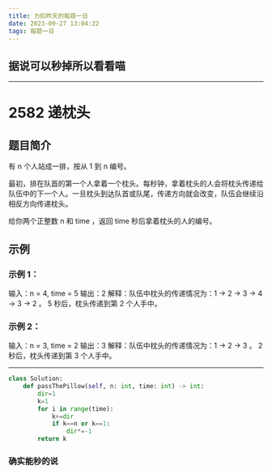 ```yaml
---
title: 力扣昨天的每题一日
date: 2023-09-27 13:04:22
tags: 每题一日
---
```


## 据说可以秒掉所以看看喵

***
# 2582 递枕头

## 题目简介
有 n 个人站成一排，按从 1 到 n 编号。

最初，排在队首的第一个人拿着一个枕头。每秒钟，拿着枕头的人会将枕头传递给队伍中的下一个人。一旦枕头到达队首或队尾，传递方向就会改变，队伍会继续沿相反方向传递枕头。

给你两个正整数 n 和 time ，返回 time 秒后拿着枕头的人的编号。

## 示例

### 示例 1：
输入：n = 4, time = 5
输出：2
解释：队伍中枕头的传递情况为：1 -> 2 -> 3 -> 4 -> 3 -> 2 。
5 秒后，枕头传递到第 2 个人手中。

### 示例 2：
输入：n = 3, time = 2
输出：3
解释：队伍中枕头的传递情况为：1 -> 2 -> 3 。
2 秒后，枕头传递到第 3 个人手中。

---

```python
class Solution:
    def passThePillow(self, n: int, time: int) -> int:
        dir=1
        k=1
        for i in range(time):
            k+=dir
            if k==n or k==1:
                dir*=-1
        return k
```

### 确实能秒的说
